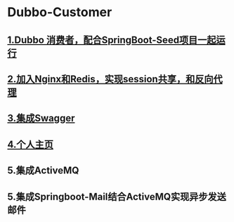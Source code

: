 # Dubbo-Customer
## [1.Dubbo 消费者，配合SpringBoot-Seed项目一起运行](http://www.wujunlong.com:10439)
## [2.加入Nginx和Redis，实现session共享，和反向代理](http://www.wujunlong.com:10439/getsession)
## [3.集成Swagger](http://www.wujunlong.com:10439/swagger-ui.html#/)
## [4.个人主页](http://www.wujunlong.com:10821)
## 5.集成ActiveMQ
## 5.集成Springboot-Mail结合ActiveMQ实现异步发送邮件
